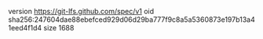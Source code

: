 version https://git-lfs.github.com/spec/v1
oid sha256:247604dae88ebefced929d06d29ba777f9c8a5a5360873e197b13a41eed4f1d4
size 1688
